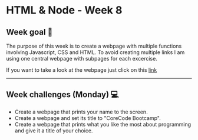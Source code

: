 # HTML & Node - Week 8

## Week goal 🏁

The purpose of this week is to create a webpage with multiple functions involving Javascript, CSS and HTML. To avoid creating multiple links I am using one central webpage with subpages for each excercise.

If you want to take a look at the webpage just click on this [link]("https://CoreCode-Bootcamp.walterstevenste.repl.co")

---
## Week challenges (Monday) 💻

* Create a webpage that prints your name to the screen.
* Create a webpage and set its title to "CoreCode Bootcamp".
* Create a webpage that prints what you like the most about programming and give it a title of your choice.